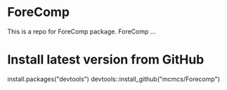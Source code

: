 # ForeComp

This is a repo for ForeComp package. ForeComp ...

# Install latest version from GitHub
install.packages("devtools")
devtools::install_github("mcmcs/Forecomp")

